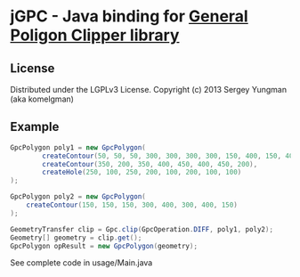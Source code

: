 jGPC - Java binding for [General Poligon Clipper library](http://www.cs.man.ac.uk/~toby/gpc/)
=======================================================

License
-------
Distributed under the LGPLv3 License. Copyright (c) 2013 Sergey Yungman (aka komelgman)


Example
-------

```Java
GpcPolygon poly1 = new GpcPolygon(
        createContour(50, 50, 50, 300, 300, 300, 300, 150, 400, 150, 400, 50),
        createContour(350, 200, 350, 400, 450, 400, 450, 200),
        createHole(250, 100, 250, 200, 100, 200, 100, 100)
);

GpcPolygon poly2 = new GpcPolygon(
    createContour(150, 150, 150, 300, 400, 300, 400, 150)
);

GeometryTransfer clip = Gpc.clip(GpcOperation.DIFF, poly1, poly2);
Geometry[] geometry = clip.get();
GpcPolygon opResult = new GpcPolygon(geometry);
```

See complete code in usage/Main.java

